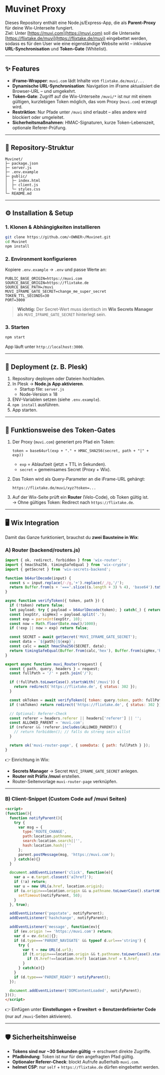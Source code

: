 # Muvinet Proxy

Dieses Repository enthält eine Node.js/Express-App, die als **Parent-Proxy** für deine Wix-Unterseite fungiert.  
Ziel: Unter [https://muvi.com](https://muvi.com) soll die Unterseite [https://flixtake.de/muvi](https://flixtake.de/muvi) eingebettet werden, sodass es für den User wie eine eigenständige Website wirkt – inklusive **URL-Synchronisation** und **Token-Gate** (Whitelist).

---

## ✨ Features

- **iFrame-Wrapper**: `muvi.com` lädt Inhalte von `flixtake.de/muvi/...`
- **Dynamische URL-Synchronisation**: Navigation im iFrame aktualisiert die Browser-URL – und umgekehrt.
- **Token-Gate**: Zugriff auf die Wix-Unterseite `/muvi/*` ist nur mit einem gültigen, kurzlebigen Token möglich, das vom Proxy (`muvi.com`) erzeugt wird.
- **Restriktion**: Nur Pfade unter `/muvi` sind erlaubt – alles andere wird blockiert oder umgeleitet.
- **Sicherheitsmaßnahmen**: HMAC-Signaturen, kurze Token-Lebenszeit, optionale Referer-Prüfung.

---

## 📂 Repository-Struktur

```
Muvinet/
├─ package.json
├─ server.js
├─ .env.example
├─ public/
│  ├─ index.html
│  ├─ client.js
│  └─ styles.css
└─ README.md
```

---

## ⚙️ Installation & Setup

### 1. Klonen & Abhängigkeiten installieren
```bash
git clone https://github.com/<OWNER>/Muvinet.git
cd Muvinet
npm install
```

### 2. Environment konfigurieren
Kopiere `.env.example` → `.env` und passe Werte an:

```
PUBLIC_BASE_ORIGIN=https://muvi.com
SOURCE_BASE_ORIGIN=https://flixtake.de
SOURCE_BASE_PATH=/muvi
MUVI_IFRAME_GATE_SECRET=change_me_super_secret
TOKEN_TTL_SECONDS=30
PORT=3000
```

> **Wichtig:** Der Secret-Wert muss identisch im **Wix Secrets Manager** als `MUVI_IFRAME_GATE_SECRET` hinterlegt sein.

### 3. Starten
```bash
npm start
```

App läuft unter `http://localhost:3000`.

---

## 🚀 Deployment (z. B. Plesk)

1. Repository deployen oder Dateien hochladen.  
2. In Plesk → **Node.js App aktivieren**.  
   - Startup file: `server.js`  
   - Node-Version ≥ 18  
3. ENV-Variablen setzen (siehe `.env.example`).  
4. `npm install` ausführen.  
5. App starten.

---

## 🔑 Funktionsweise des Token-Gates

1. Der Proxy (`muvi.com`) generiert pro Pfad ein Token:  
   ```
   token = base64url(exp + "." + HMAC_SHA256(secret, path + "|" + exp))
   ```
   - `exp` = Ablaufzeit (jetzt + TTL in Sekunden).  
   - `secret` = gemeinsames Secret (Proxy + Wix).  

2. Das Token wird als Query-Parameter an die iFrame-URL gehängt:  
   ```
   https://flixtake.de/muvi/xyz?token=...
   ```

3. Auf der Wix-Seite prüft ein **Router** (Velo-Code), ob Token gültig ist.  
   → Ohne gültiges Token: Redirect nach `https://flixtake.de`.

---

## 🖥️ Wix Integration

Damit das Ganze funktioniert, brauchst du **zwei Bausteine in Wix**:

### A) Router (backend/routers.js)
```js
import { ok, redirect, forbidden } from 'wix-router';
import { hmacSha256, timingSafeEqual } from 'wix-crypto';
import { getSecret } from 'wix-secrets-backend';

function b64urlDecode(input) {
  const s = input.replace(/-/g,'+').replace(/_/g,'/');
  return Buffer.from(s + '==='.slice((s.length + 3) % 4), 'base64').toString();
}

async function verifyToken({ token, path }) {
  if (!token) return false;
  let payload; try { payload = b64urlDecode(token); } catch(_) { return false; }
  const [expStr, sigHex] = payload.split('.');
  const exp = parseInt(expStr, 10);
  const now = Math.floor(Date.now()/1000);
  if (!exp || now > exp) return false;

  const SECRET = await getSecret('MUVI_IFRAME_GATE_SECRET');
  const data = `${path}|${exp}`;
  const calc = await hmacSha256(SECRET, data);
  return timingSafeEqual(Buffer.from(calc,'hex'), Buffer.from(sigHex,'hex'));
}

export async function muvi_Router(request) {
  const { path, query, headers } = request;
  const fullPath = '/' + path.join('/');

  if (!fullPath.toLowerCase().startsWith('/muvi')) {
    return redirect('https://flixtake.de', { status: 302 });
  }

  const okToken = await verifyToken({ token: query.token, path: fullPath });
  if (!okToken) return redirect('https://flixtake.de', { status: 302 });

  // Optional: Referer-Check
  const referer = headers.referer || headers['referer'] || '';
  const ALLOWED_PARENT = 'muvi.com';
  if (referer && !referer.includes(ALLOWED_PARENT)) {
    // return forbidden(); // falls du streng sein willst
  }

  return ok('muvi-router-page', { someData: { path: fullPath } });
}
```

👉 Einrichtung in Wix:  
- **Secrets Manager** → Secret `MUVI_IFRAME_GATE_SECRET` anlegen.  
- **Router mit Präfix /muvi** erstellen.  
- Router-Seitenvorlage `muvi-router-page` verknüpfen.  

---

### B) Client-Snippet (Custom Code auf /muvi Seiten)
```html
<script>
(function(){
  function notifyParent(){
    try {
      var msg = {
        type:'ROUTE_CHANGE',
        path:location.pathname,
        search:location.search||'',
        hash:location.hash||''
      };
      parent.postMessage(msg, 'https://muvi.com');
    } catch(e){}
  }

  document.addEventListener('click', function(e){
    var a = e.target.closest('a[href]');
    if (!a) return;
    var u = new URL(a.href, location.origin);
    if (u.origin===location.origin && u.pathname.toLowerCase().startsWith('/muvi')) {
      setTimeout(notifyParent, 50);
    }
  }, true);

  addEventListener('popstate', notifyParent);
  addEventListener('hashchange', notifyParent);

  addEventListener('message', function(ev){
    if (ev.origin !== 'https://muvi.com') return;
    var d = ev.data||{};
    if (d.type==='PARENT_NAVIGATE' && typeof d.url==='string') {
      try {
        var t = new URL(d.url);
        if (t.origin===location.origin && t.pathname.toLowerCase().startsWith('/muvi')) {
          if (t.href!==location.href) location.href = t.href;
        }
      } catch(e){}
    }
    if (d.type==='PARENT_READY') notifyParent();
  });

  document.addEventListener('DOMContentLoaded', notifyParent);
})();
</script>
```

👉 Einfügen unter **Einstellungen → Erweitert → Benutzerdefinierter Code** (nur auf `/muvi`-Seiten aktivieren).

---

## 🛡️ Sicherheitshinweise

- **Tokens sind nur ~30 Sekunden gültig** → erschwert direkte Zugriffe.  
- **Pfadbindung**: Token ist nur für den angefragten Pfad gültig.  
- **Optionaler Referer-Check**: blockt Aufrufe außerhalb `muvi.com`.  
- **helmet CSP**: nur `self` + `https://flixtake.de` dürfen eingebettet werden.  


